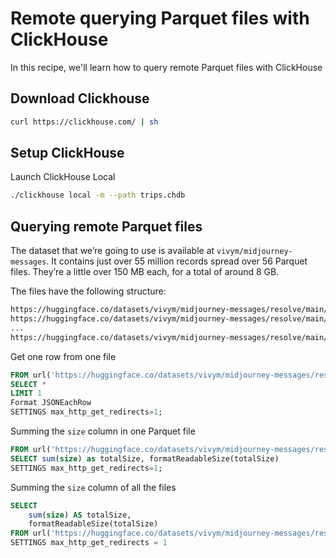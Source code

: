 # Remote querying Parquet files with ClickHouse

In this recipe, we'll learn how to query remote Parquet files with ClickHouse

## Download Clickhouse

```bash
curl https://clickhouse.com/ | sh
```

## Setup ClickHouse

Launch ClickHouse Local

```bash
./clickhouse local -m --path trips.chdb
```

## Querying remote Parquet files

The dataset that we’re going to use is available at `vivym/midjourney-messages`.
It contains just over 55 million records spread over 56 Parquet files. 
They’re a little over 150 MB each, for a total of around 8 GB.

The files have the following structure:


```bash
https://huggingface.co/datasets/vivym/midjourney-messages/resolve/main/data/000000.parquet
https://huggingface.co/datasets/vivym/midjourney-messages/resolve/main/data/000001.parquet
...
https://huggingface.co/datasets/vivym/midjourney-messages/resolve/main/data/000055.parquet
```

Get one row from one file

```sql
FROM url('https://huggingface.co/datasets/vivym/midjourney-messages/resolve/main/data/000000.parquet')
SELECT *
LIMIT 1
Format JSONEachRow
SETTINGS max_http_get_redirects=1;
```

Summing the `size` column in one Parquet file

```sql
FROM url('https://huggingface.co/datasets/vivym/midjourney-messages/resolve/main/data/000000.parquet')
SELECT sum(size) as totalSize, formatReadableSize(totalSize)
SETTINGS max_http_get_redirects=1;
```

Summing the `size` column of all the files

```sql
SELECT
    sum(size) AS totalSize,
    formatReadableSize(totalSize)
FROM url('https://huggingface.co/datasets/vivym/midjourney-messages/resolve/main/data/0000{00..55}.parquet')
SETTINGS max_http_get_redirects = 1
```